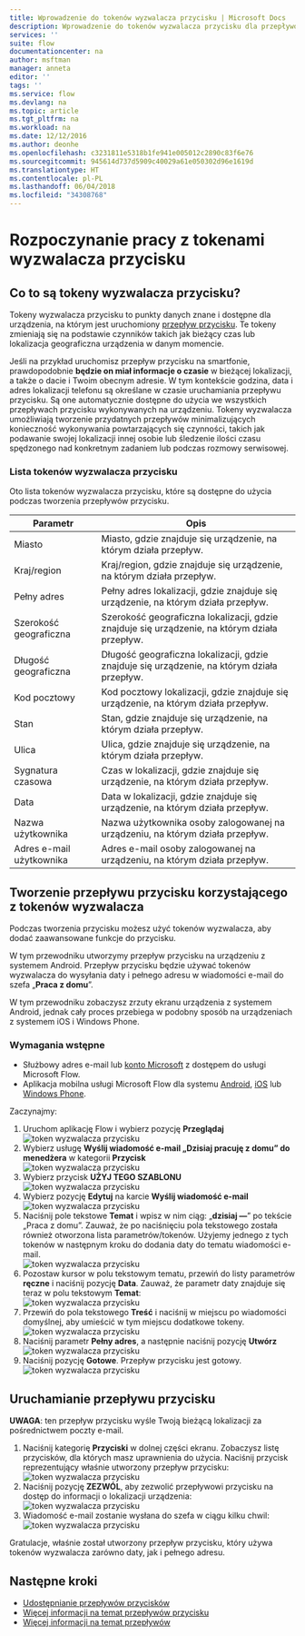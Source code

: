 ```yaml
---
title: Wprowadzenie do tokenów wyzwalacza przycisku | Microsoft Docs
description: Wprowadzenie do tokenów wyzwalacza przycisku dla przepływów przycisku firmy Microsoft.
services: ''
suite: flow
documentationcenter: na
author: msftman
manager: anneta
editor: ''
tags: ''
ms.service: flow
ms.devlang: na
ms.topic: article
ms.tgt_pltfrm: na
ms.workload: na
ms.date: 12/12/2016
ms.author: deonhe
ms.openlocfilehash: c3231811e5318b1fe941e005012c2890c83f6e76
ms.sourcegitcommit: 945614d737d5909c40029a61e050302d96e1619d
ms.translationtype: HT
ms.contentlocale: pl-PL
ms.lasthandoff: 06/04/2018
ms.locfileid: "34308768"
---
```

# <a name="get-started-with-button-trigger-tokens"></a>Rozpoczynanie pracy z tokenami wyzwalacza przycisku
## <a name="what-are-button-trigger-tokens"></a>Co to są tokeny wyzwalacza przycisku?
Tokeny wyzwalacza przycisku to punkty danych znane i dostępne dla urządzenia, na którym jest uruchomiony [przepływ przycisku](introduction-to-button-flows.md). Te tokeny zmieniają się na podstawie czynników takich jak bieżący czas lub lokalizacja geograficzna urządzenia w danym momencie.  

Jeśli na przykład uruchomisz przepływ przycisku na smartfonie, prawdopodobnie **będzie on miał informacje o czasie** w bieżącej lokalizacji, a także o dacie i Twoim obecnym adresie. W tym kontekście godzina, data i adres lokalizacji telefonu są określane w czasie uruchamiania przepływu przycisku. Są one automatycznie dostępne do użycia we wszystkich przepływach przycisku wykonywanych na urządzeniu. Tokeny wyzwalacza umożliwiają tworzenie przydatnych przepływów minimalizujących konieczność wykonywania powtarzających się czynności, takich jak podawanie swojej lokalizacji innej osobie lub śledzenie ilości czasu spędzonego nad konkretnym zadaniem lub podczas rozmowy serwisowej.

### <a name="list-of-button-trigger-tokens"></a>Lista tokenów wyzwalacza przycisku
Oto lista tokenów wyzwalacza przycisku, które są dostępne do użycia podczas tworzenia przepływów przycisku.

| Parametr | Opis |
| --- | --- |
| Miasto |Miasto, gdzie znajduje się urządzenie, na którym działa przepływ. |
| Kraj/region |Kraj/region, gdzie znajduje się urządzenie, na którym działa przepływ. |
| Pełny adres |Pełny adres lokalizacji, gdzie znajduje się urządzenie, na którym działa przepływ. |
| Szerokość geograficzna |Szerokość geograficzna lokalizacji, gdzie znajduje się urządzenie, na którym działa przepływ. |
| Długość geograficzna |Długość geograficzna lokalizacji, gdzie znajduje się urządzenie, na którym działa przepływ. |
| Kod pocztowy |Kod pocztowy lokalizacji, gdzie znajduje się urządzenie, na którym działa przepływ. |
| Stan |Stan, gdzie znajduje się urządzenie, na którym działa przepływ. |
| Ulica |Ulica, gdzie znajduje się urządzenie, na którym działa przepływ. |
| Sygnatura czasowa |Czas w lokalizacji, gdzie znajduje się urządzenie, na którym działa przepływ. |
| Data |Data w lokalizacji, gdzie znajduje się urządzenie, na którym działa przepływ. |
| Nazwa użytkownika |Nazwa użytkownika osoby zalogowanej na urządzeniu, na którym działa przepływ. |
| Adres e-mail użytkownika |Adres e-mail osoby zalogowanej na urządzeniu, na którym działa przepływ. |

## <a name="create-a-button-flow-that-uses-trigger-tokens"></a>Tworzenie przepływu przycisku korzystającego z tokenów wyzwalacza
Podczas tworzenia przycisku możesz użyć tokenów wyzwalacza, aby dodać zaawansowane funkcje do przycisku.

W tym przewodniku utworzymy przepływ przycisku na urządzeniu z systemem Android. Przepływ przycisku będzie używać tokenów wyzwalacza do wysyłania daty i pełnego adresu w wiadomości e-mail do szefa „**Praca z domu**”.

W tym przewodniku zobaczysz zrzuty ekranu urządzenia z systemem Android, jednak cały proces przebiega w podobny sposób na urządzeniach z systemem iOS i Windows Phone.

### <a name="prerequisites"></a>Wymagania wstępne
* Służbowy adres e-mail lub [konto Microsoft](https://account.microsoft.com/about?refd=www.microsoft.com) z dostępem do usługi Microsoft Flow.
* Aplikacja mobilna usługi Microsoft Flow dla systemu [Android](https://aka.ms/flowmobiledocsandroid), [iOS](https://aka.ms/flowmobiledocsios) lub [Windows Phone](https://aka.ms/flowmobilewindows).

Zaczynajmy:

1. Uruchom aplikację Flow i wybierz pozycję **Przeglądaj**   
   ![token wyzwalacza przycisku](./media/introduction-to-button-trigger-tokens/1.png)  
2. Wybierz usługę **Wyślij wiadomość e-mail „Dzisiaj pracuję z domu” do menedżera** w kategorii **Przycisk**   
   ![token wyzwalacza przycisku](./media/introduction-to-button-trigger-tokens/2.png)  
3. Wybierz przycisk **UŻYJ TEGO SZABLONU**  
   ![token wyzwalacza przycisku](./media/introduction-to-button-trigger-tokens/3.png)  
4. Wybierz pozycję **Edytuj** na karcie **Wyślij wiadomość e-mail**  
   ![token wyzwalacza przycisku](./media/introduction-to-button-trigger-tokens/3-5.png)  
5. Naciśnij pole tekstowe **Temat** i wpisz w nim ciąg: „**dzisiaj —**” po tekście „Praca z domu”. Zauważ, że po naciśnięciu pola tekstowego została również otworzona lista parametrów/tokenów. Użyjemy jednego z tych tokenów w następnym kroku do dodania daty do tematu wiadomości e-mail.  
   ![token wyzwalacza przycisku](./media/introduction-to-button-trigger-tokens/4.png)  
6. Pozostaw kursor w polu tekstowym tematu, przewiń do listy parametrów **ręczne** i naciśnij pozycję **Data**. Zauważ, że parametr daty znajduje się teraz w polu tekstowym **Temat**:  
   ![token wyzwalacza przycisku](./media/introduction-to-button-trigger-tokens/6.png)  
7. Przewiń do pola tekstowego **Treść** i naciśnij w miejscu po wiadomości domyślnej, aby umieścić w tym miejscu dodatkowe tokeny.  
   ![token wyzwalacza przycisku](./media/introduction-to-button-trigger-tokens/7.png)  
8. Naciśnij parametr **Pełny adres**, a następnie naciśnij pozycję **Utwórz**  
   ![token wyzwalacza przycisku](./media/introduction-to-button-trigger-tokens/8.png)  
9. Naciśnij pozycję **Gotowe**. Przepływ przycisku jest gotowy.  
   ![token wyzwalacza przycisku](./media/introduction-to-button-trigger-tokens/9.png)  

## <a name="run-the-button-flow"></a>Uruchamianie przepływu przycisku
**UWAGA**: ten przepływ przycisku wyśle Twoją bieżącą lokalizacji za pośrednictwem poczty e-mail.  

1. Naciśnij kategorię **Przyciski** w dolnej części ekranu. Zobaczysz listę przycisków, dla których masz uprawnienia do użycia. Naciśnij przycisk reprezentujący właśnie utworzony przepływ przycisku:  
   ![token wyzwalacza przycisku](./media/introduction-to-button-trigger-tokens/10.png)  
2. Naciśnij pozycję **ZEZWÓL**, aby zezwolić przepływowi przycisku na dostęp do informacji o lokalizacji urządzenia:  
   ![token wyzwalacza przycisku](./media/introduction-to-button-trigger-tokens/11.png)  
3. Wiadomość e-mail zostanie wysłana do szefa w ciągu kilku chwil:  
   ![token wyzwalacza przycisku](./media/introduction-to-button-trigger-tokens/12.png)  

Gratulacje, właśnie został utworzony przepływ przycisku, który używa tokenów wyzwalacza zarówno daty, jak i pełnego adresu. 

## <a name="next-steps"></a>Następne kroki
* [Udostępnianie przepływów przycisków](share-buttons.md)
* [Więcej informacji na temat przepływów przycisku](introduction-to-button-flows.md)  
* [Więcej informacji na temat przepływów](guided-learning/get-started.yml?tutorial-step=1)

